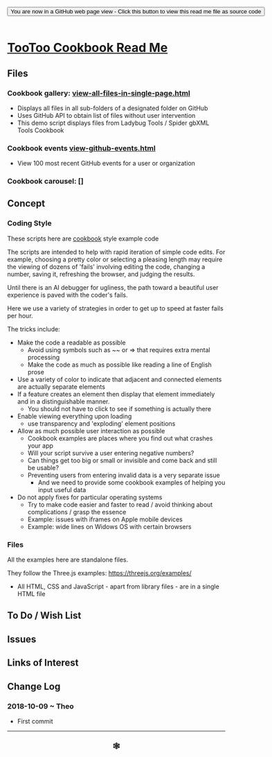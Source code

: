 
<span style=display:none; >[You are now in a GitHub source code view - click this link to view Read Me file as a web page]( https://pushme-pullyou.github.io/#tootoo-templates/cookbook/README.md "View file as a web page." ) </span>

<div><input type=button class = 'btn btn-secondary btn-sm' onclick="window.location.href='https://github.com/pushme-pullyou/pushme-pullyou.github.io/blob/master/tootoo-templates/cookbook/README.md'";
value='You are now in a GitHub web page view - Click this button to view this read me file as source code' ></div>

<br>

# [TooToo Cookbook Read Me]( #tootoo-templates/cookbook/README.md )

<!--
<iframe src=https://www.ladybug.tools/spider-gbxml-tools/cookbook/index.html width=100% height=500px >Iframes are not viewable in GitHub source code views</iframe>
_<small>Spider gbXML Viewer Cookbook</small>_

## Full Screen: [Spider gbXML Viewer Cookbook]( https://www.ladybug.tools/spider-gbxml-tools/cookbook/cookbook.html )
-->

## Files


### Cookbook gallery: [view-all-files-in-single-page.html]( #tootoo-templates/cookbook/view-all-files-in-single-page/view-all-files-in-single-page.html )

* Displays all files in all sub-folders of a designated folder on GitHub
* Uses GitHub API to obtain list of files without user intervention
* This demo script displays files from Ladybug Tools / Spider gbXML Tools Cookbook


### Cookbook events [view-github-events.html]( #tootoo-templates/cookbook/view-github-events/view-github-events.html )

* View 100 most recent GitHub events for a user or organization

### Cookbook carousel: []



## Concept


### Coding Style

These scripts here are [cookbook]( https://en.wikipedia.org/wiki/Cookbook#Usage_outside_the_world_of_food ) style example code

The scripts are intended to help with rapid iteration of simple code edits. For example, choosing a pretty color or selecting a pleasing length may require the viewing of dozens of 'fails' involving editing the code, changing a number, saving it, refreshing the browser, and judging the results.

Until there is an AI debugger for ugliness, the path toward a beautiful user experience is paved with the coder's fails.

Here we use a variety of strategies in order to get up to speed at faster fails per hour.

The tricks include:

* Make the code a readable as possible
	* Avoid using symbols such as ~~ or => that requires extra mental processing
	* Make the code as much as possible like reading a line of English prose
* Use a variety of color to indicate that adjacent and connected elements are actually separate elements
* If a feature creates an element then display that element immediately and in a distinguishable manner.
	* You should not have to click to see if something is actually there
* Enable viewing everything upon loading
	* use transparency and 'exploding' element positions
* Allow as much possible user interaction as possible
	* Cookbook examples are places where you find out what crashes your app
	* Will your script survive a user entering negative numbers?
	* Can things get too big or small or invisible and come back and still be usable?
	* Preventing users from entering invalid data is a very separate issue
		* And we need to provide some cookbook examples of helping you input useful data
* Do not apply fixes for particular operating systems
	* Try to make code easier and faster to read / avoid thinking about complications / grasp the essence
	* Example: issues with iframes on Apple mobile devices
	* Example: wide lines on Widows OS with certain browsers

### Files

All the examples here are standalone files.

They follow the Three.js examples: https://threejs.org/examples/

* All HTML, CSS and JavaScript - apart from library files - are in a single HTML file



## To Do / Wish List


## Issues



## Links of Interest



## Change Log

### 2018-10-09 ~ Theo

* First commit


***

### <center title="Howdy! My web is better than yours. ;-)" ><a href=javascript:window.scrollTo(0,0); style="text-decoration:none !important;" > &#x1f578; </a></center>




